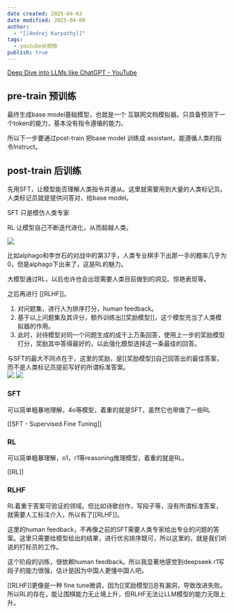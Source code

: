 ```yaml
---
date created: 2025-04-03
date modified: 2025-04-09
author:
  - "[[Andrej Karpathy]]"
tags:
  - youtube长视频
publish: true
---
```


[Deep Dive into LLMs like ChatGPT - YouTube](https://www.youtube.com/watch?v=7xTGNNLPyMI&list=WL&index=1&t=276s)

## pre-train 预训练

最终生成base model基础模型，也就是一个 互联网文档模拟器。只具备预测下一个token的能力，基本没有指令遵循的能力。

所以下一步要通过post-train 把base model 训练成 assistant，能遵循人类的指令Instruct。

## post-train 后训练

先用SFT，让模型能否理解人类指令并遵从。这里就需要用到大量的人类标记员。人类标记员就是提供问答对，给base model。

SFT 只是模仿人类专家

RL 让模型自己不断迭代进化，从而超越人类。

![](https://pub-pic.oldwinter.top/2025/04/f6bec730744ac894aa71000c5434e6fa.png)

比如alphago和李世石的对战中的第37手，人类专业棋手下出那一手的概率几乎为0，但是alphago下出来了，这是RL的魅力。

大模型通过RL，以后也许也会出现需要人类目前做到的洞见、惊艳表现等。

之后再进行 [[RLHF]]。
1. 对问题集，进行人为排序打分，human feedback。
2. 基于以上问题集及其评分，额外训练出[[奖励模型]]，这个模型充当了人类模拟器的作用。
3. 此时，对待模型对同一个问题生成的成千上万条回答，使用上一步的奖励模型打分，奖励其中答得最好的，以此强化模型选择这一条最佳的回答。

与SFT的最大不同点在于，这里的奖励，是[[奖励模型]]自己回答出的最佳答案，而不是人类标记员提前写好的所谓标准答案。  
![](https://pub-pic.oldwinter.top/2025/04/3a756c2172bc2d1bdfdb91c2b413c6ea.png)
![](https://pub-pic.oldwinter.top/2025/04/2d61121c3d6f2ede5ee165c7e974e5b6.png)

### SFT

可以简单粗暴地理解，4o等模型，着重的就是SFT，虽然它也带做了一些RL

[[SFT - Supervised Fine Tuning]]

### RL

可以简单粗暴理解，o1，r1等reasoning推理模型，着重的就是RL。

[[RL]]

### RLHF

RL着重于答案可验证的领域。但比如诗歌创作，写段子等，没有所谓标准答案，就需要人工标注介入，所以有了[[RLHF]]。

这里的human feedback，不再像之前的SFT需要人类专家给出专业的问题的答案。这里只需要给模型给出的结果，进行优劣排序既可，所以这里的，就是我们听说的打标员的工作。
 

这个阶段的训练，很依赖human feedback。所以我显著地感觉到deepseek r1写段子的能力很强，估计是因为中国人更懂中国人吧。

[[RLHF]]更像是一种 fine tune微调，因为[[奖励模型]]总有漏洞，导致改进失败。所以RL的存在，能让围棋能力无止境上升，但RLHF无法让LLM模型的能力无限上升。
